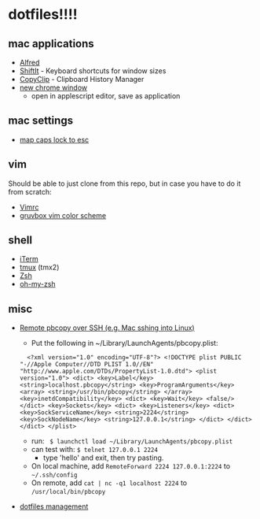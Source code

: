 # dotfiles!!!!

## mac applications
- [Alfred](https://www.alfredapp.com/)
- [ShiftIt](https://github.com/fikovnik/ShiftIt) - Keyboard shortcuts for window sizes
- [CopyClip](https://itunes.apple.com/us/app/copyclip-clipboard-history/id595191960?mt=12) - Clipboard History Manager
- [new chrome window](https://github.com/rileynwong/dotfiles-old/blob/master/chrome-new-window.scpt)
  - open in applescript editor, save as application


## mac settings
- [map caps lock to esc](https://stackoverflow.com/questions/127591/using-caps-lock-as-esc-in-mac-os-x/40254864#40254864)


## vim
Should be able to just clone from this repo, but in case you have to do it from scratch:
- [Vimrc](https://github.com/amix/vimrc)
- [gruvbox vim color scheme](https://github.com/morhetz/gruvbox)


## shell
- [iTerm](https://www.iterm2.com/downloads.html)
- [tmux](https://github.com/tmux/tmux) (tmx2)
- [Zsh](https://github.com/robbyrussell/oh-my-zsh/wiki/Installing-ZSH)
- [oh-my-zsh](https://github.com/robbyrussell/oh-my-zsh)


## misc
- [Remote pbcopy over SSH (e.g. Mac sshing into Linux)](https://seancoates.com/blogs/remote-pbcopy/)
  - Put the following in ~/Library/LaunchAgents/pbcopy.plist:
  ```
    <?xml version="1.0" encoding="UTF-8"?> <!DOCTYPE plist PUBLIC "-//Apple Computer//DTD PLIST 1.0//EN" "http://www.apple.com/DTDs/PropertyList-1.0.dtd"> <plist version="1.0"> <dict> <key>Label</key> <string>localhost.pbcopy</string> <key>ProgramArguments</key> <array> <string>/usr/bin/pbcopy</string> </array> <key>inetdCompatibility</key> <dict> <key>Wait</key> <false/> </dict> <key>Sockets</key> <dict> <key>Listeners</key> <dict> <key>SockServiceName</key> <string>2224</string> <key>SockNodeName</key> <string>127.0.0.1</string> </dict> </dict> </dict> </plist>
    ```
  - run: ` $ launchctl load ~/Library/LaunchAgents/pbcopy.plist`
  - can test with: `$ telnet 127.0.0.1 2224`
    - type 'hello' and exit, then try pasting.
  - On local machine, add `RemoteForward 2224 127.0.0.1:2224` to `~/.ssh/config`
  - On remote, add `cat | nc -q1 localhost 2224` to `/usr/local/bin/pbcopy`
  
- [dotfiles management](https://www.atlassian.com/git/tutorials/dotfiles)
